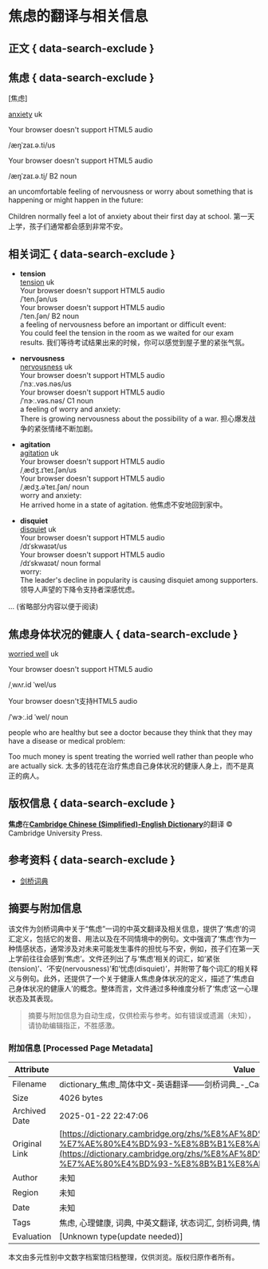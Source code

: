 # 焦虑的翻译与相关信息

## 正文 { data-search-exclude }


## 焦虑 { data-search-exclude }

[焦虑]

[anxiety](https://dictionary.cambridge.org/zhs/%E8%AF%8D%E5%85%B8/%E8%8B%B1%E8%AF%AD-%E6%B1%89%E8%AF%AD-%E7%AE%80%E4%BD%93/anxiety) uk

Your browser doesn't support HTML5 audio

/æŋˈzaɪ.ə.ti/us

Your browser doesn't support HTML5 audio

/æŋˈzaɪ.ə.t̬i/ B2 noun

an uncomfortable feeling of nervousness or worry about something that is happening or might happen in the future:

Children normally feel a lot of anxiety about their first day at school. 第一天上学，孩子们通常都会感到非常不安。

## 相关词汇 { data-search-exclude }

- **tension**  
  [tension](https://dictionary.cambridge.org/zhs/%E8%AF%8D%E5%85%B8/%E8%8B%B1%E8%AF%AD-%E6%B1%89%E8%AF%AD-%E7%AE%80%E4%BD%93/tension) uk  
  Your browser doesn't support HTML5 audio  
  /ˈten.ʃən/us  
  Your browser doesn't support HTML5 audio  
  /ˈten.ʃən/ B2 noun  
  a feeling of nervousness before an important or difficult event:  
  You could feel the tension in the room as we waited for our exam results. 我们等待考试结果出来的时候，你可以感觉到屋子里的紧张气氛。

- **nervousness**  
  [nervousness](https://dictionary.cambridge.org/zhs/%E8%AF%8D%E5%85%B8/%E8%8B%B1%E8%AF%AD-%E6%B1%89%E8%AF%AD-%E7%AE%80%E4%BD%93/nervousness) uk  
  Your browser doesn't support HTML5 audio  
  /ˈnɜː.vəs.nəs/us  
  Your browser doesn't support HTML5 audio  
  /ˈnɝː.vəs.nəs/ C1 noun  
  a feeling of worry and anxiety:  
  There is growing nervousness about the possibility of a war. 担心爆发战争的紧张情绪不断加剧。

- **agitation**  
  [agitation](https://dictionary.cambridge.org/zhs/%E8%AF%8D%E5%85%B8/%E8%8B%B1%E8%AF%AD-%E6%B1%89%E8%AF%AD-%E7%AE%80%E4%BD%93/agitation) uk  
  Your browser doesn't support HTML5 audio  
  /ˌædʒ.ɪˈteɪ.ʃən/us  
  Your browser doesn't support HTML5 audio  
  /ˌædʒ.əˈteɪ.ʃən/ noun  
  worry and anxiety:  
  He arrived home in a state of agitation. 他焦虑不安地回到家中。

- **disquiet**  
  [disquiet](https://dictionary.cambridge.org/zhs/%E8%AF%8D%E5%85%B8/%E8%8B%B1%E8%AF%AD-%E6%B1%89%E8%AF%AD-%E7%AE%80%E4%BD%93/disquiet) uk  
  Your browser doesn't support HTML5 audio  
  /dɪˈskwaɪət/us  
  Your browser doesn't support HTML5 audio  
  /dɪˈskwaɪət/ noun formal  
  worry:  
  The leader's decline in popularity is causing disquiet among supporters. 领导人声望的下降令支持者深感忧虑。

... (省略部分内容以便于阅读)

## 焦虑身体状况的健康人 { data-search-exclude }

[worried well](https://dictionary.cambridge.org/zhs/%E8%AF%8D%E5%85%B8/%E8%8B%B1%E8%AF%AD-%E6%B1%89%E8%AF%AD-%E7%AE%80%E4%BD%93/worried-well) uk

Your browser doesn't support HTML5 audio

/ˌwʌr.id ˈwel/us

Your browser doesn't支持HTML5 audio

/ˈwɝː.id ˈwel/ noun

people who are healthy but see a doctor because they think that they may have a disease or medical problem:

Too much money is spent treating the worried well rather than people who are actually sick. 太多的钱花在治疗焦虑自己身体状况的健康人身上，而不是真正的病人。

## 版权信息 { data-search-exclude }

**焦虑**在[**Cambridge Chinese (Simplified)-English Dictionary**](https://dictionary.cambridge.org/zhs/%E8%AF%8D%E5%85%B8/%E6%B1%89%E8%AF%AD-%E7%AE%80%E4%BD%93-%E8%8B%B1%E8%AF%AD/焦虑)的翻译 © Cambridge University Press.

## 参考资料 { data-search-exclude }

- [剑桥词典](https://dictionary.cambridge.org/zhs/%E8%AF%8D%E5%85%B8)
<!-- tcd_original_link https://dictionary.cambridge.org/zhs/%E8%AF%8D%E5%85%B8/%E6%B1%89%E8%AF%AD-%E7%AE%80%E4%BD%93-%E8%8B%B1%E8%AF%AD/%E7%84%A6%E8%99%91 -->


## 摘要与附加信息

<!-- tcd_abstract -->
该文件为剑桥词典中关于“焦虑”一词的中英文翻译及相关信息，提供了‘焦虑’的词汇定义，包括它的发音、用法以及在不同情境中的例句。文中强调了‘焦虑’作为一种情感状态，通常涉及对未来可能发生事件的担忧与不安，例如，孩子们在第一天上学前往往会感到‘焦虑’。文件还列出了与‘焦虑’相关的词汇，如‘紧张(tension)’、‘不安(nervousness)’和‘忧虑(disquiet)’，并附带了每个词汇的相关释义与例句。此外，还提供了一个关于健康人焦虑身体状况的定义，描述了‘焦虑自己身体状况的健康人’的概念。整体而言，文件通过多种维度分析了‘焦虑’这一心理状态及其表现。
<!-- tcd_abstract_end -->

> 摘要与附加信息为自动生成，仅供检索与参考。如有错误或遗漏（未知），请协助编辑指正，不胜感激。

### 附加信息 [Processed Page Metadata]

| Attribute       | Value                                  |
|-----------------|----------------------------------------|
| Filename        | dictionary_焦虑_简体中文-英语翻译——剑桥词典_-_Cambridge_Dictionary.md                             |
| Size            | 4026 bytes                           |
| Archived Date   | 2025-01-22 22:47:06                             |
| Original Link   | [https://dictionary.cambridge.org/zhs/%E8%AF%8D%E5%85%B8/%E6%B1%89%E8%AF%AD-%E7%AE%80%E4%BD%93-%E8%8B%B1%E8%AF%AD/%E7%84%A6%E8%99%91](https://dictionary.cambridge.org/zhs/%E8%AF%8D%E5%85%B8/%E6%B1%89%E8%AF%AD-%E7%AE%80%E4%BD%93-%E8%8B%B1%E8%AF%AD/%E7%84%A6%E8%99%91)                       |
| Author          | 未知                               |
| Region          | 未知                               |
| Date            | 未知                                 |
| Tags            | 焦虑, 心理健康, 词典, 中英文翻译, 状态词汇, 剑桥词典, 情感状态, 教育焦虑, 健康人焦虑, 情感表达                                 |
| Evaluation            | [Unknown type(update needed)]                                 |
<!-- tcd_table_end -->

本文由多元性别中文数字档案馆归档整理，仅供浏览。版权归原作者所有。
